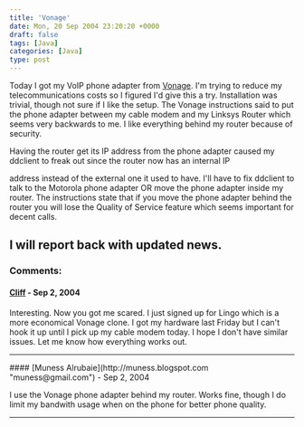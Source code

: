 ```yaml
---
title: 'Vonage'
date: Mon, 20 Sep 2004 23:20:20 +0000
draft: false
tags: [Java]
categories: [Java]
type: post
---
```


Today I got my VoIP phone adapter from [Vonage](http://www.vonage.com). I'm trying to reduce my telecommunications costs so I figured I'd give this a try. Installation was trivial, though not sure if I like the setup. The Vonage instructions said to put the phone adapter between my cable modem and my Linksys Router which seems very backwards to me. I like everything behind my router because of security.

Having the router get its IP address from the phone adapter caused my ddclient to freak out since the router now has an internal IP

address instead of the external one it used to have. I'll have to fix ddclient to talk to the Motorola phone adapter OR move the phone adapter inside my router. The instructions state that if you move the phone adapter behind the router you will lose the Quality of Service feature which seems important for decent calls.

I will report back with updated news.
---
### Comments:
#### [Cliff](http://www.jroller.com/page/Cliff "") - <time datetime="2004-09-21 10:34:27">Sep 2, 2004</time>

Interesting. Now you got me scared. I just signed up for Lingo which is a more economical Vonage clone. I got my hardware last Friday but I can't hook it up until I pick up my cable modem today. I hope I don't have similar issues. Let me know how everything works out.
<hr />
#### [Muness Alrubaie](http://muness.blogspot.com "muness@gmail.com") - <time datetime="2004-09-21 12:43:09">Sep 2, 2004</time>

I use the Vonage phone adapter behind my router. Works fine, though I do limit my bandwith usage when on the phone for better phone quality.
<hr />
